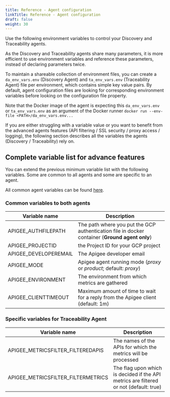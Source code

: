 ```yaml
---
title: Reference - Agent configuration
linkTitle: Reference - Agent configuration
draft: false
weight: 30
---
```

Use the following environment variables to control your Discovery and Traceability agents.

As the Discovery and Traceability agents share many parameters, it is more efficient to use environment variables and reference these parameters, instead of declaring parameters twice.

To maintain a shareable collection of environment files, you can create a `da_env_vars.env` (Discovery Agent) and `ta_env_vars.env` (Traceability Agent) file per environment, which contains simple key value pairs.  By default, agent configuration files are looking for corresponding environment variables before looking on the configuration file property.

Note that the Docker image of the agent is expecting this `da_env_vars.env` or `ta_env_vars.env` as an argument of the Docker runner `docker run --env-file <PATH>/da_env_vars.env...`

If you are either struggling with a variable value or you want to benefit from the advanced agents features (API filtering / SSL security / proxy access / logging), the following section describes all the variables the agents (Discovery / Traceability) rely on.

## Complete variable list for advance features

You can extend the previous minimum variable list with the following variables. Some are common to all agents and some are specific to an agent.

All common agent variables can be found [here](/docs/connect_manage_environ/connected_agent_common_reference/agent-variables#agent-variables).

### Common variables to both agents

| Variable name           | Description                                                                                    |
|-------------------------|------------------------------------------------------------------------------------------------|
| APIGEE_AUTHFILEPATH     | The path where you put the GCP authentication file in docker container (**Ground agent only**) |
| APIGEE_PROJECTID        | the Project ID for your GCP project                                                            |
| APIGEE_DEVELOPEREMAIL   | The Apigee developer email                                                                     |
| APIGEE_MODE             | Apigee agent running mode (*proxy* or *product*; default: *proxy*)                             |
| APIGEE_ENVIRONMENT      | The environment from which metrics are gathered                                                |
| APIGEE_CLIENTTIMEOUT    | Maximum amount of time to wait for a reply from the Apigee client (default: 1m)                |

### Specific variables for Traceability Agent

| Variable name                        | Description                                                                            |
|--------------------------------------|----------------------------------------------------------------------------------------|
| APIGEE_METRICSFILTER_FILTEREDAPIS    | The names of the APIs for which the metrics will be processed                          |
| APIGEE_METRICSFILTER_FILTERMETRICS   | The flag upon which is decided if the API metrics are filtered or not (default: true)  |